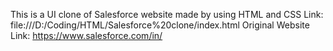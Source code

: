 This is a UI clone of Salesforce website made by using HTML and CSS
Link: file:///D:/Coding/HTML/Salesforce%20clone/index.html
Original Website Link: https://www.salesforce.com/in/
